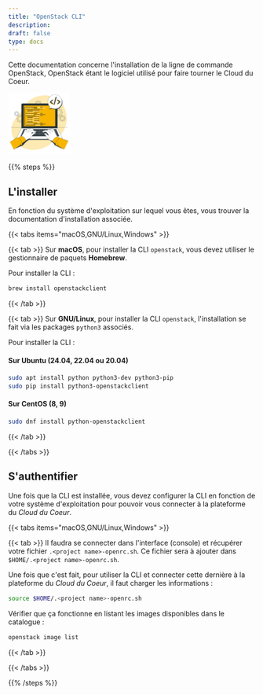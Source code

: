 ```yaml
---
title: "OpenStack CLI"
description:
draft: false
type: docs
---
```


Cette documentation concerne l'installation de la ligne de commande OpenStack, OpenStack étant le logiciel utilisé pour faire tourner le Cloud du Coeur.

<img src="./cdc-illustration-cli.png" alt="CLI OpenStack" style="width: 25%;">

{{% steps %}}

## L'installer

En fonction du système d'exploitation sur lequel vous êtes, vous trouver la documentation d'installation associée.

{{< tabs items="macOS,GNU/Linux,Windows" >}}

{{< tab >}}
Sur **macOS**, pour installer la CLI `openstack`, vous devez utiliser le gestionnaire de paquets **Homebrew**.

Pour installer la CLI :

```bash
brew install openstackclient
```

{{< /tab >}}

{{< tab >}}
Sur **GNU/Linux**, pour installer la CLI `openstack`, l'installation se fait via les packages `python3` associés.

Pour installer la CLI :

#### Sur Ubuntu (24.04, 22.04 ou 20.04)

```bash
sudo apt install python python3-dev python3-pip
sudo pip install python3-openstackclient
```

#### Sur CentOS (8, 9)

```bash
sudo dnf install python-openstackclient
```

{{< /tab >}}

{{< /tabs >}}

## S'authentifier

Une fois que la CLI est installée, vous devez configurer la CLI en fonction de votre système d'exploitation pour pouvoir vous connecter à la plateforme du *Cloud du Coeur*.

{{< tabs items="macOS,GNU/Linux,Windows" >}}

{{< tab >}}
Il faudra se connecter dans l'interface (console) et récupérer votre fichier `.<project name>-openrc.sh`. Ce fichier sera à ajouter dans `$HOME/.<project name>-openrc.sh`.

Une fois que c'est fait, pour utiliser la CLI et connecter cette dernière à la plateforme du *Cloud du Coeur*, il faut charger les informations :

```bash
source $HOME/.<project name>-openrc.sh
```

Vérifier que ça fonctionne en listant les images disponibles dans le catalogue :

```bash
openstack image list
```

{{< /tab >}}

{{< /tabs >}}

{{% /steps %}}